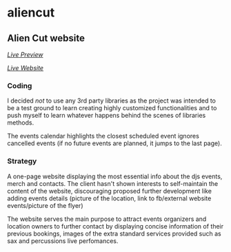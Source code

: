 # aliencut

## Alien Cut website

[_Live Preview_](https://vanillapixel.github.io/aliencut/)

[_Live Website_](https://www.aliencut.com/)

### Coding

I decided _not_ to use any 3rd party libraries as the project was intended to be a test ground to learn creating highly customized functionalities and to push myself to learn whatever happens behind the scenes of libraries methods.

The events calendar highlights the closest scheduled event ignores cancelled events (if no future events are planned, it jumps to the last page). 

### Strategy

A one-page website displaying the most essential info about the djs events, merch and contacts.
The client hasn't shown interests to self-maintain the content of the website, discouraging proposed further development like adding events details (picture of the location, link to fb/external website events/picture of the flyer)

The website serves the main purpose to attract events organizers and location owners to further contact by displaying concise information of their previous bookings, images of the extra standard services provided such as sax and percussions live perfomances.
